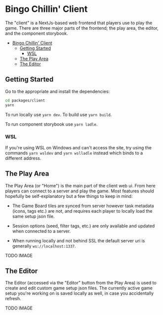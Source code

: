 # Bingo Chillin' Client

The "client" is a NextJs-based web frontend that players use to play the game.
There are three major parts of the frontend; the play area, the editor, and the
component storybook.

- [Bingo Chillin' Client](#bingo-chillin-client)
  - [Getting Started](#getting-started)
    - [WSL](#wsl)
  - [The Play Area](#the-play-area)
  - [The Editor](#the-editor)

## Getting Started

Go to the appropriate and install the dependencies:

```zsh
cd packages/client
yarn
```

To run locally use `yarn dev`. To build use `yarn build`.

To run component storybook use `yarn ladle`.

### WSL

If you're using WSL on Windows and can't access the site, try using the commands
`yarn wsldev` and `yarn wslladle` instead which binds to a different address.

## The Play Area

The Play Area (or "Home") is the main part of the client web ui. From here players
can connect to a server and play the game. Most features should hopefully be
self-explanatory but a few things to keep in mind:

- The Game Board tiles are synced from server however task metadata (icons, tags
  etc.) are not, and requires each player to locally load the same setup json file.

- Session options (seed, filter tags, etc.) are only available and updated when
  connected to a server.

- When running locally and not behind SSL the default server uri is generally
  `ws://localhost:1337`.

TODO IMAGE

## The Editor

The Editor (accessed via the "Editor" button from the Play Area) is used to create
and edit custom game setup json files. The currently active game setup you're
working on is saved locally as well, in case you accidentally refresh.

TODO IMAGE
